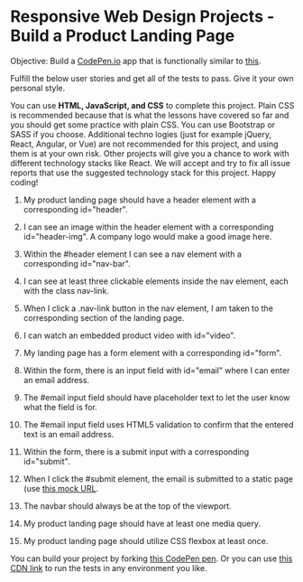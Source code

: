 # Responsive Web Design Projects - Build a Product Landing Page

Objective: Build a [CodePen.io][codepen] app that is functionally similar to
[this][example].

Fulfill the below user stories and get all of the tests to pass. Give it your
own personal style.

You can use __HTML, JavaScript, and CSS__ to complete this project. Plain CSS is
recommended because that is what the lessons have covered so far and you should
get some practice with plain CSS. You can use Bootstrap or SASS if you choose.
Additional techno logies (just for example jQuery, React, Angular, or Vue) are
not recommended for this project, and using them is at your own risk. Other
projects will give you a chance to work with different technology stacks like
React. We will accept and try to fix all issue reports that use the suggested
technology stack for this project. Happy coding!


1. My product landing page should have a header element with a
corresponding id="header".

2. I can see an image within the header element with a corresponding
id="header-img". A company logo would make a good image here.

3. Within the #header element I can see a nav element with a
corresponding id="nav-bar".

4. I can see at least three clickable elements inside the nav
element, each with the class nav-link.

5.  When I click a .nav-link button in the nav element, I am taken
to the corresponding section of the landing page.

6. I can watch an embedded product video with id="video".

7. My landing page has a form element with a corresponding
id="form".

8. Within the form, there is an input field with id="email" where
I can enter an email address.

9. The #email input field should have placeholder text to let the
user know what the field is for.

10. The #email input field uses HTML5 validation to confirm that
the entered text is an email address.

11. Within the form, there is a submit input with a corresponding
id="submit".

12. When I click the #submit element, the email is submitted to a
static page (use [this mock URL][submitUrl].

13. The navbar should always be at the top of the viewport.

14. My product landing page should have at least one media query.

15. My product landing page should utilize CSS flexbox at least
once.


You can build your project by forking [this CodePen pen][forkMe]. Or you can use
[this CDN link][tests] to run the tests in any environment you like.


[codepen]: https://codepen.io
[example]: https://codepen.io/freeCodeCamp/full/RKRbwL.
[submitUrl]: https://www.freecodecamp.com/email-submit
[forkMe]: https://codepen.io/freeCodeCamp/pen/MJjpwO
[tests]: https://cdn.freecodecamp.org/testable-projects-fcc/v1/bundle.js
